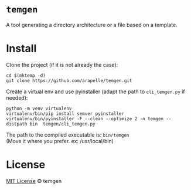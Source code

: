 # `temgen`

 A tool generating a directory architecture or a file based on a template.

# Install

Clone the project (if it is not already the case):
```commandline
cd $(mktemp -d)
git clone https://github.com/arapelle/temgen.git
```
Create a virtual env and use pyinstaller (adapt the path to `cli_temgen.py` if needed):
```commandline
python -m venv virtualenv
virtualenv/bin/pip install semver pyinstaller
virtualenv/bin/pyinstaller -F --clean --optimize 2 -n temgen --distpath bin  temgen/cli_temgen.py
```
The path to the compiled executable is: `bin/temgen`\
(Move it where you prefer. ex: /usr/local/bin)
 
# License

[MIT License](./LICENSE.md) © temgen
